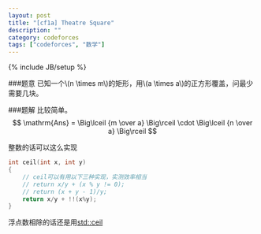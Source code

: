 ```yaml
---
layout: post
title: "[cf1a] Theatre Square"
description: ""
category: codeforces
tags: ["codeforces", "数学"]
---
```

{% include JB/setup %}

###题意
已知一个\\(n \times m\\)的矩形，用\\(a \times a\\)的正方形覆盖，问最少需要几块。

###题解
比较简单。
$$ \mathrm{Ans} = \Big\lceil {m \over a} \Big\rceil \cdot \Big\lceil {n \over a} \Big\rceil $$

整数的话可以这么实现

```cpp
int ceil(int x, int y)
{
	// ceil可以有用以下三种实现，实测效率相当
	// return x/y + (x % y != 0);
	// return (x + y - 1)/y;
	return x/y + !!(x%y);
}
```
浮点数相除的话还是用[std::ceil](http://en.cppreference.com/w/cpp/numeric/math/ceil)


